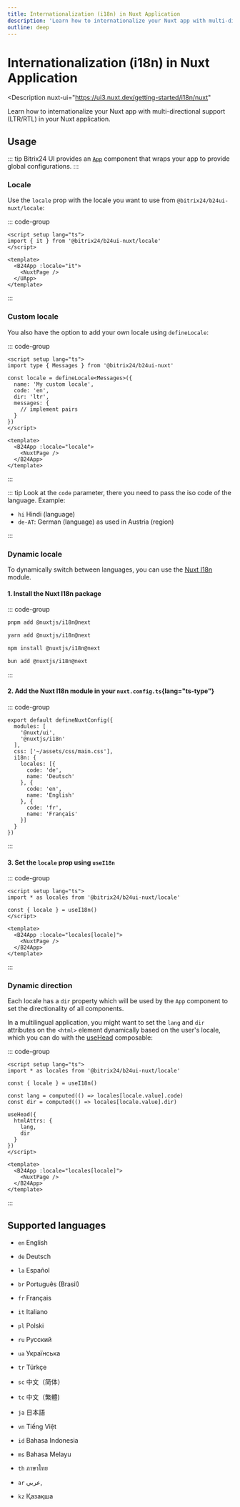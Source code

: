 ```yaml
---
title: Internationalization (i18n) in Nuxt Application
description: 'Learn how to internationalize your Nuxt app with multi-directional support (LTR/RTL).'
outline: deep
---
```

# Internationalization (i18n) in Nuxt Application

<Description
  nuxt-ui="https://ui3.nuxt.dev/getting-started/i18n/nuxt"
>
  Learn how to internationalize your Nuxt app with multi-directional support (LTR/RTL) in your Nuxt application.
</Description>

## Usage

::: tip
Bitrix24 UI provides an [`App`](/components/app) component that wraps your app to provide global configurations.
:::

### Locale

Use the `locale` prop with the locale you want to use from `@bitrix24/b24ui-nuxt/locale`:

::: code-group
```vue:line-numbers {2,6} [app.vue]
<script setup lang="ts">
import { it } from '@bitrix24/b24ui-nuxt/locale'
</script>

<template>
  <B24App :locale="it">
    <NuxtPage />
  </UApp>
</template>
```
:::

### Custom locale

You also have the option to add your own locale using `defineLocale`:

::: code-group
```vue:line-numbers {2-9,13} [app.vue]
<script setup lang="ts">
import type { Messages } from '@bitrix24/b24ui-nuxt'

const locale = defineLocale<Messages>({
  name: 'My custom locale',
  code: 'en',
  dir: 'ltr',
  messages: {
    // implement pairs
  }
})
</script>

<template>
  <B24App :locale="locale">
    <NuxtPage />
  </B24App>
</template>
```
:::

::: tip
Look at the `code` parameter, there you need to pass the iso code of the language. Example:

* `hi` Hindi (language)
* `de-AT`: German (language) as used in Austria (region)

:::

### Dynamic locale

To dynamically switch between languages, you can use the [Nuxt I18n](https://i18n.nuxtjs.org/) module.

#### 1. Install the Nuxt I18n package

::: code-group

```bash [pnpm]
pnpm add @nuxtjs/i18n@next
```

```bash [yarn]
yarn add @nuxtjs/i18n@next
```

```bash [npm]
npm install @nuxtjs/i18n@next
```

```bash [bun]
bun add @nuxtjs/i18n@next
```

:::

#### 2. Add the Nuxt I18n module in your `nuxt.config.ts`{lang="ts-type"}

::: code-group
```ts:line-numbers {4,7-18} [nuxt.config.ts]
export default defineNuxtConfig({
  modules: [
    '@nuxt/ui',
    '@nuxtjs/i18n'
  ],
  css: ['~/assets/css/main.css'],
  i18n: {
    locales: [{
      code: 'de',
      name: 'Deutsch'
    }, {
      code: 'en',
      name: 'English'
    }, {
      code: 'fr',
      name: 'Français'
    }]
  }
})
```
:::

#### 3. Set the `locale` prop using `useI18n`

::: code-group
```vue:line-numbers {2,4,8} [app.vue]
<script setup lang="ts">
import * as locales from '@bitrix24/b24ui-nuxt/locale'

const { locale } = useI18n()
</script>

<template>
  <B24App :locale="locales[locale]">
    <NuxtPage />
  </B24App>
</template>
```
:::


### Dynamic direction

Each locale has a `dir` property which will be used by the `App` component to set the directionality of all components.

In a multilingual application, you might want to set the `lang` and `dir` attributes on the `<html>` element dynamically based on the user's locale, which you can do with the [useHead](https://nuxt.com/docs/api/composables/use-head) composable:

::: code-group
```vue:line-numbers {6-7,9-14} [app.vue]
<script setup lang="ts">
import * as locales from '@bitrix24/b24ui-nuxt/locale'

const { locale } = useI18n()

const lang = computed(() => locales[locale.value].code)
const dir = computed(() => locales[locale.value].dir)

useHead({
  htmlAttrs: {
    lang,
    dir
  }
})
</script>

<template>
  <B24App :locale="locales[locale]">
    <NuxtPage />
  </B24App>
</template>
```
:::

## Supported languages

* `en` English
* `de` Deutsch
* `la` Español

* `br` Português (Brasil)
* `fr` Français
* `it` Italiano

* `pl` Polski
* `ru` Русский
* `ua` Українська

* `tr` Türkçe
* `sc` 中文（简体）
* `tc` 中文（繁體)

* `ja` 日本語
* `vn` Tiếng Việt
* `id` Bahasa Indonesia

* `ms` Bahasa Melayu
* `th` ภาษาไทย
* `ar` عربي,

* `kz` Қазақша
